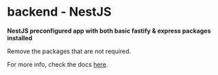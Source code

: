 # backend - NestJS

**NestJS preconfigured app with both basic fastify & express packages installed**

Remove the packages that are not required.

For more info, check the docs [here](https://docs.nestjs.com/).
